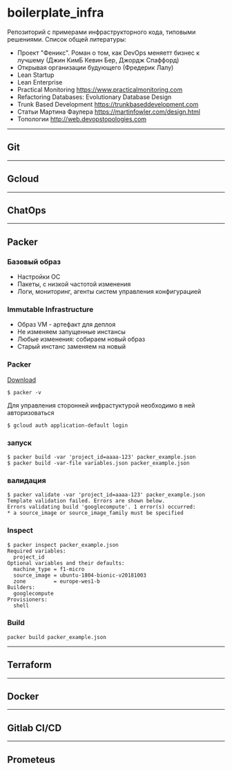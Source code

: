 # boilerplate_infra


Репозиторий с примерами инфраструкторного кода, типовыми решениями.
Список общей литературы:
- Проект "Феникс". Роман о том, как DevOps меняетт бизнес к лучшему (Джин КимБ Кевин Бер, Джордж Спаффорд)
- Открывая организации будующего (Фредерик Лалу)
- Lean Startup
- Lean Enterprise
- Practical Monitoring https://www.practicalmonitoring.com
- Refactoring Databases: Evolutionary Database Design
- Trunk Based Development https://trunkbaseddevelopment.com
- Статьи Мартина Фаулера https://martinfowler.com/design.html
- Топологии http://web.devopstopologies.com


___________
## Git
___________
## Gcloud
___________
## ChatOps
___________
## Packer

### Базовый образ
- Настройки ОС
- Пакеты, с низкой частотой изменения
- Логи, мониторинг, агенты систем управления конфигурацией
### Immutable Infrastructure
- Образ VM - артефакт для деплоя
- Не изменяем запущенные инстансы
- Любые изменения: собираем новый образ
- Старый инстанс заменяем на новый
### Packer

[Download](https://www.packer.io/downloads.html)

`$ packer -v`

Для управления сторонней инфрастуктурой необходимо в ней авторизоваться

`$ gcloud auth application-default login`

### запуск
```
$ packer build -var 'project_id=aaaa-123' packer_example.json
$ packer build -var-file variables.json packer_example.json
```
### валидация
```
$ packer validate -var 'project_id=aaaa-123' packer_example.json
Template validation failed. Errors are shown below.
Errors validating build 'googlecompute'. 1 error(s) occurred:
* a source_image or source_image_family must be specified
```
### Inspect
```
$ packer inspect packer_example.json
Required variables:
  project_id
Optional variables and their defaults:
  machine_type = f1-micro
  source_image = ubuntu-1804-bionic-v20181003
  zone         = europe-wes1-b
Builders:
  googlecompute
Provisioners:
  shell
```
### Build
```
packer build packer_example.json
```
___________
## Terraform
___________
## Docker
___________
## Gitlab CI/CD
___________
## Prometeus